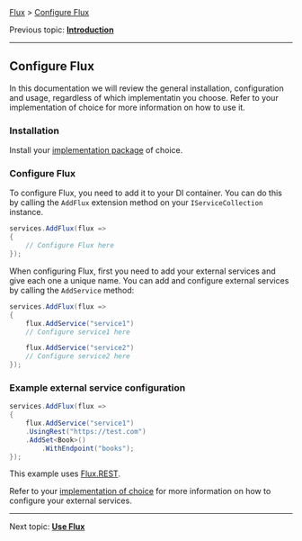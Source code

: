 <span class="breadcrumbs">
    <a href="./">Flux</a> &gt;
    <a href="./02.configure.html">Configure Flux</a>
</span>

Previous topic:
[**Introduction**](01.introduction.md)

---

## Configure Flux

In this documentation we will review the general installation, configuration and usage, regardless of which implementatin you choose. Refer to your implementation of choice for more information on how to use it.

### Installation

Install your [implementation package](04.implementations.md) of choice.

### Configure Flux

To configure Flux, you need to add it to your DI container. You can do this by calling the `AddFlux` extension method on your `IServiceCollection` instance.

```csharp
services.AddFlux(flux =>
{
    // Configure Flux here
});
```

When configuring Flux, first you need to add your external services and give each one a unique name. You can add and configure external services by calling the `AddService` method:

```csharp
services.AddFlux(flux =>
{
    flux.AddService("service1")
    // Configure service1 here

    flux.AddService("service2")
    // Configure service2 here
});
```

### Example external service configuration

```csharp
services.AddFlux(flux =>
{
    flux.AddService("service1")
    .UsingRest("https://test.com")
    .AddSet<Book>()
        .WithEndpoint("books");
});
```

This example uses [Flux.REST](../rest/01.introduction.md).

Refer to your [implementation of choice](04.implementations.md) for more information on how to configure your external services.

---

Next topic:
[**Use Flux**](03.use.md)